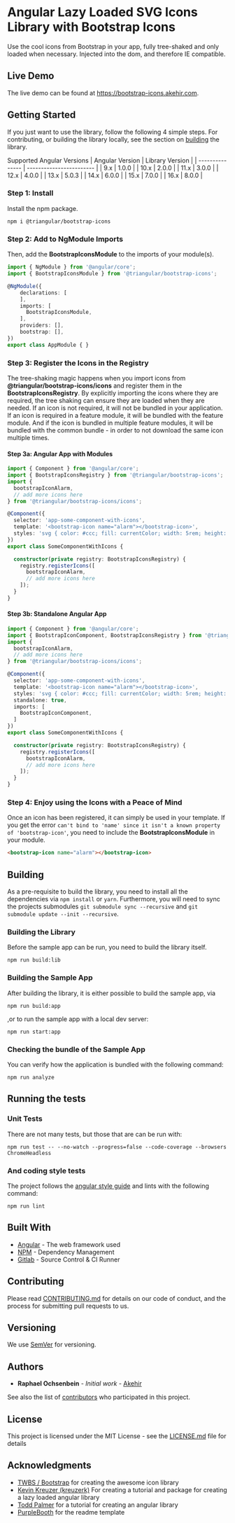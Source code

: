 # Angular Lazy Loaded SVG Icons Library with Bootstrap Icons

Use the cool icons from Bootstrap in your app, fully tree-shaked and only loaded when necessary. Injected into the dom, and therefore IE compatible.

## Live Demo
The live demo can be found at https://bootstrap-icons.akehir.com.

## Getting Started

If you just want to use the library, follow the following 4 simple steps. For contributing, or building the library locally, see the section on [building](#building) the library.

Supported Angular Versions
| Angular Version | Library Version          |
| --------------- | ------------------------ |
|  9.x            | 1.0.0                    |
| 10.x            | 2.0.0                    |
| 11.x            | 3.0.0                    |
| 12.x            | 4.0.0                    |
| 13.x            | 5.0.3                    |
| 14.x            | 6.0.0                    |
| 15.x            | 7.0.0                    |
| 16.x            | 8.0.0                    |

### Step 1: Install

Install the npm package.

```
npm i @triangular/bootstrap-icons
```

### Step 2: Add to NgModule Imports

Then, add the __BootstrapIconsModule__ to the imports of your module(s).

```typescript
import { NgModule } from '@angular/core';
import { BootstrapIconsModule } from '@triangular/bootstrap-icons';

@NgModule({
    declarations: [
    ],
    imports: [
      BootstrapIconsModule,
    ],
    providers: [],
    bootstrap: [],
})
export class AppModule { }
```

### Step 3: Register the Icons in the Registry
The tree-shaking magic happens when you import icons from   __@triangular/bootstrap-icons/icons__ and register them in the  __BootstrapIconsRegistry__. By explicitly importing the icons where they are required, the tree shaking can ensure they are loaded when they are needed. If an icon is not required, it will not be bundled in your application. If an icon is required in a feature module, it will be bundled with the feature module. And if the icon is bundled in multiple feature modules, it will be bundled with the common bundle - in order to not download the same icon multiple times.

#### Step 3a: Angular App with Modules
```typescript
import { Component } from '@angular/core';
import { BootstrapIconsRegistry } from '@triangular/bootstrap-icons';
import {
  bootstrapIconAlarm,
  // add more icons here
} from '@triangular/bootstrap-icons/icons';

@Component({
  selector: 'app-some-component-with-icons',
  template: '<bootstrap-icon name="alarm"></bootstrap-icon>',
  styles: 'svg { color: #ccc; fill: currentColor; width: 5rem; height: 5rem; }',
})
export class SomeComponentWithIcons {

  constructor(private registry: BootstrapIconsRegistry) {
    registry.registerIcons([
      bootstrapIconAlarm,
      // add more icons here
    ]);
  }
}
```

#### Step 3b: Standalone Angular App
```typescript
import { Component } from '@angular/core';
import { BootstrapIconComponent, BootstrapIconsRegistry } from '@triangular/bootstrap-icons';
import {
  bootstrapIconAlarm,
  // add more icons here
} from '@triangular/bootstrap-icons/icons';

@Component({
  selector: 'app-some-component-with-icons',
  template: '<bootstrap-icon name="alarm"></bootstrap-icon>',
  styles: 'svg { color: #ccc; fill: currentColor; width: 5rem; height: 5rem; }',
  standalone: true,
  imports: [
    BootstrapIconComponent,
  ]
})
export class SomeComponentWithIcons {

  constructor(private registry: BootstrapIconsRegistry) {
    registry.registerIcons([
      bootstrapIconAlarm,
      // add more icons here
    ]);
  }
}
```

### Step 4: Enjoy using the Icons with a Peace of Mind
Once an icon has been registered, it can simply be used in your template. If you get the error `can't bind to 'name' since it isn't a known property of 'bootstrap-icon'`, you need to include the __BootstrapIconsModule__ in your module. 

```html
<bootstrap-icon name="alarm"></bootstrap-icon>
```

## Building
As a pre-requisite to build the library, you need to install all the dependencies via `npm install` or `yarn`.
Furthermore, you will need to sync the projects submodules `git submodule sync --recursive` and  `git submodule update --init --recursive`.

### Building the Library
Before the sample app can be run, you need to build the library itself.

```
npm run build:lib
```

### Building the Sample App
After building the library, it is either possible to build the sample app, via

```
npm run build:app
```

,or to run the sample app with a local dev server:

```
npm run start:app
```

### Checking the bundle of the Sample App
You can verify how the application is bundled with the following command:

```
npm run analyze
```

## Running the tests

### Unit Tests
There are not many tests, but those that are can be run with:

```
npm run test -- --no-watch --progress=false --code-coverage --browsers ChromeHeadless
```

### And coding style tests

The project follows the [angular style guide](https://angular.io/guide/styleguide) and lints with the following command:

```
npm run lint
```

## Built With

* [Angular](https://github.com/angular/angular) - The web framework used
* [NPM](https://www.npmjs.com/) - Dependency Management
* [Gitlab](https://git.akehir.com) - Source Control & CI Runner

## Contributing

Please read [CONTRIBUTING.md](CONTRIBUTING.md) for details on our code of conduct, and the process for submitting pull requests to us.

## Versioning

We use [SemVer](http://semver.org/) for versioning.

## Authors

* **Raphael Ochsenbein** - *Initial work* - [Akehir](https://github.com/akehir)

See also the list of [contributors](https://github.com/akehir/bootstrap-icons/contributors) who participated in this project.

## License

This project is licensed under the MIT License - see the [LICENSE.md](LICENSE.md) file for details

## Acknowledgments

* [TWBS / Bootstrap](https://github.com/twbs/icons) for creating the awesome icon library
* [Kevin Kreuzer (kreuzerk)](https://medium.com/angular-in-depth/how-to-create-a-fully-tree-shakable-icon-library-in-angular-c5488cf9cd76) For creating a tutorial and package for creating a lazy loaded angular library
* [Todd Palmer](https://indepth.dev/creating-a-library-in-angular-6-using-angular-cli-and-ng-packagr/) for a tutorial for creating an angular library
* [PurpleBooth](https://gist.github.com/PurpleBooth/109311bb0361f32d87a2/) for the readme template

